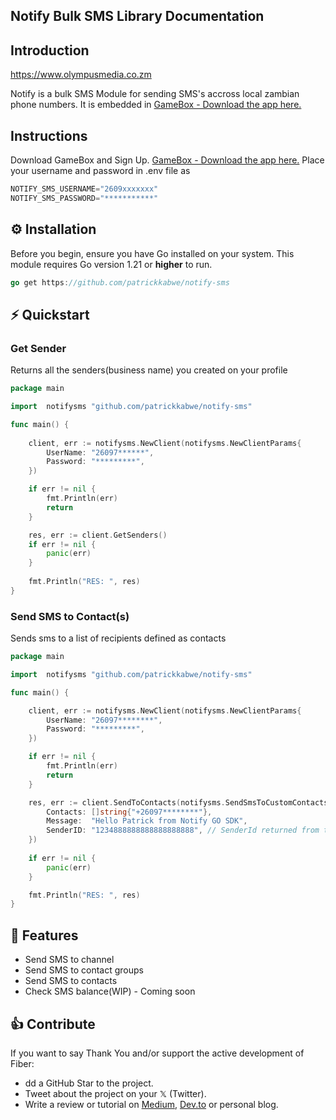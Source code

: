 ## Notify Bulk SMS Library Documentation
## Introduction

https://www.olympusmedia.co.zm

Notify is a bulk SMS Module for sending SMS's accross local zambian phone numbers. It is embedded in [GameBox - Download the app here.]( https://play.google.com/store/apps/details?id=com.microtech.gamebox)

## Instructions
Download GameBox and Sign Up. [GameBox - Download the app here.]( https://play.google.com/store/apps/details?id=com.microtech.gamebox)
Place your username and password in .env file as

```go
NOTIFY_SMS_USERNAME="2609xxxxxxx"
NOTIFY_SMS_PASSWORD="***********"
```


## ⚙️ Installation
Before you begin, ensure you have Go installed on your system. This module requires Go version 1.21 or **higher** to run.

```go
go get https://github.com/patrickkabwe/notify-sms
```

## ⚡️ Quickstart

### Get Sender
Returns all the senders(business name) you created on your profile

```go
package main

import 	notifysms "github.com/patrickkabwe/notify-sms"

func main() {
	
	client, err := notifysms.NewClient(notifysms.NewClientParams{
		UserName: "26097******",
		Password: "*********",
	})

	if err != nil {
		fmt.Println(err)
		return
	}

	res, err := client.GetSenders()
	if err != nil {
		panic(err)
	}
	
	fmt.Println("RES: ", res)
}
```

### Send SMS to Contact(s)

Sends sms to a list of recipients defined as contacts

```go
package main

import 	notifysms "github.com/patrickkabwe/notify-sms"

func main() {

	client, err := notifysms.NewClient(notifysms.NewClientParams{
		UserName: "26097********",
		Password: "*********",
	})

	if err != nil {
		fmt.Println(err)
		return
	}

	res, err := client.SendToContacts(notifysms.SendSmsToCustomContactsParams{
		Contacts: []string{"+26097********"},
		Message:  "Hello Patrick from Notify GO SDK",
		SenderID: "1234888888888888888888", // SenderId returned from the GetSenders()
	})
	
	if err != nil {
		panic(err)
	}

	fmt.Println("RES: ", res)
}
```

## 🎯 Features

- Send SMS to channel
- Send SMS to contact groups
- Send SMS to contacts
- Check SMS balance(WIP) - Coming soon

## 👍 Contribute
If you want to say Thank You and/or support the active development of Fiber:

- dd a GitHub Star to the project.
- Tweet about the project on your 𝕏 (Twitter).
- Write a review or tutorial on [Medium](https://www,medium.com), [Dev.to](https://www.dev.to) or personal blog.


